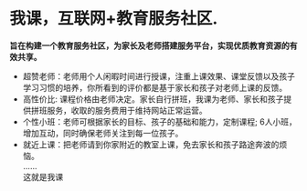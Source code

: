 # 我课，互联网+教育服务社区.
**旨在构建一个教育服务社区，为家长及老师搭建服务平台，实现优质教育资源的有效共享。**
- 超赞老师：老师用个人闲暇时间进行授课，注重上课效果、课堂反馈以及孩子学习习惯的培养，你所看到的评价都是基于家长和孩子对老师上课的反馈。
- 高性价比: 课程价格由老师决定。家长自行拼班，我课为老师、家长和孩子提供拼班服务，收取的服务费用于维持网站正常运营。
- 个性小班：老师可根据家长的目标、孩子的基础和能力，定制课程; 6人小班，增加互动，同时确保老师关注到每一位孩子。
- 就近上课：把老师请到你家附近的教室上课，免去家长和孩子路途奔波的烦恼。  
......  
这就是我课
